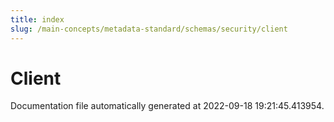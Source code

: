 ```yaml
---
title: index
slug: /main-concepts/metadata-standard/schemas/security/client
---
```


# Client

Documentation file automatically generated at 2022-09-18 19:21:45.413954.
